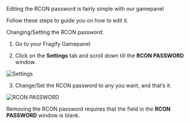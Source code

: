 Editing the RCON password is fairly simple with our gamepanel

Follow these steps to guide you on how to edit it.

Changing/Setting the RCON password:

1. Go to your Fragify Gamepanel   

2. Click on the **Settings** tab and scroll down till the **RCON PASSWORD** window.

![Settings](../images/settings.png)

3. Change/Set the RCON password to any you want, and that’s it.

![RCON PASSWORD](../images/rcon-password.png)

Removing the RCON password requires that the field in the **RCON PASSWORD** window is blank.